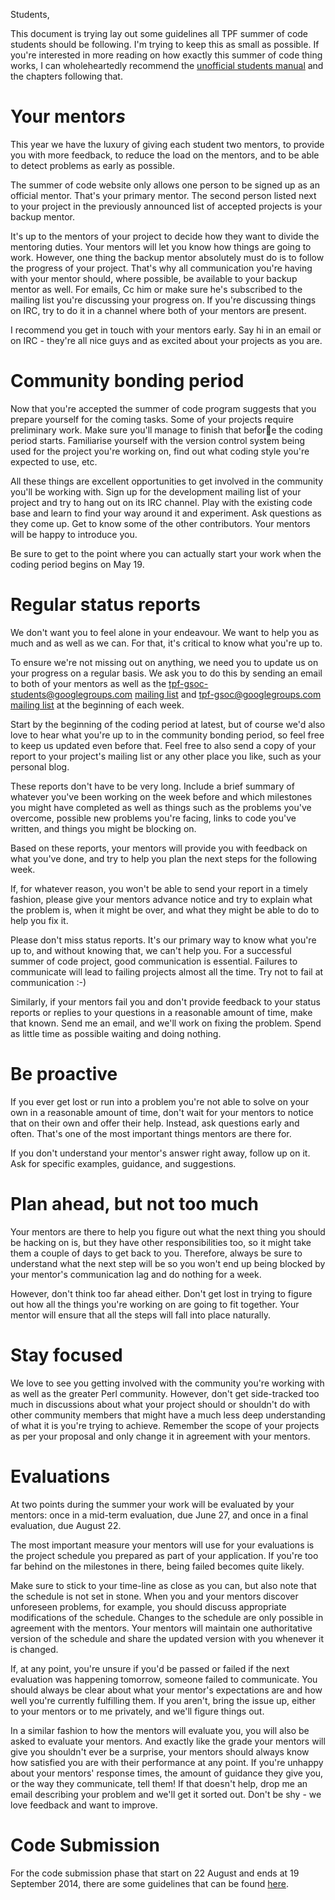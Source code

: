 Students,

This document is trying lay out some guidelines all TPF summer of code students
should be following. I'm trying to keep this as small as possible. If you're
interested in more reading on how exactly this summer of code thing works, I can
wholeheartedly recommend the [unofficial students manual](http://en.flossmanuals.net/gsocstudentguide/)
 and the chapters following that.


Your mentor*s*
==============

This year we have the luxury of giving each student two mentors, to provide you
with more feedback, to reduce the load on the mentors, and to be able to detect
problems as early as possible.

The summer of code website only allows one person to be signed up as an official
mentor. That's your primary mentor. The second person listed next to your
project in the previously announced list of accepted projects is your backup
mentor.

It's up to the mentors of your project to decide how they want to divide the
mentoring duties. Your mentors will let you know how things are going to
work. However, one thing the backup mentor absolutely must do is to follow the
progress of your project. That's why all communication you're having with your
mentor should, where possible, be available to your backup mentor as well. For
emails, Cc him or make sure he's subscribed to the mailing list you're
discussing your progress on. If you're discussing things on IRC, try to do it in
a channel where both of your mentors are present.

I recommend you get in touch with your mentors early. Say hi in an email or on
IRC - they're all nice guys and as excited about your projects as you are.


Community bonding period
========================

Now that you're accepted the summer of code program suggests that you prepare
yourself for the coming tasks. Some of your projects require preliminary
work. Make sure you'll manage to finish that before the coding period
starts. Familiarise yourself with the version control system being used for the
project you're working on, find out what coding style you're expected to use,
etc.

All these things are excellent opportunities to get involved in the community
you'll be working with. Sign up for the development mailing list of your project
and try to hang out on its IRC channel. Play with the existing code base and
learn to find your way around it and experiment. Ask questions as they come
up. Get to know some of the other contributors. Your mentors will be happy to
introduce you.

Be sure to get to the point where you can actually start your work when the
coding period begins on May 19.


Regular status reports
======================

We don't want you to feel alone in your endeavour. We want to help you as much
and as well as we can. For that, it's critical to know what you're up to.

To ensure we're not missing out on anything, we need you to update us on your
progress on a regular basis. We ask you to do this by sending an email to both
of your mentors as well as the tpf-gsoc-students@googlegroups.com [mailing list](https://groups.google.com/forum/#!forum/tpf-gsoc-students) and 
tpf-gsoc@googlegroups.com [mailing list](https://groups.google.com/forum/#!forum/tpf-gsoc) at the beginning of each week. 

Start by the beginning of the coding period at latest, but of course 
we'd also love to hear what you're up to in the community bonding period, 
so feel free to keep us updated even before that. Feel free to also send 
a copy of your report to your project's mailing list or any other place you like, 
such as your personal blog.

These reports don't have to be very long. Include a brief summary of whatever
you've been working on the week before and which milestones you might have
completed as well as things such as the problems you've overcome, possible new
problems you're facing, links to code you've written, and things you might be
blocking on.

Based on these reports, your mentors will provide you with feedback on what
you've done, and try to help you plan the next steps for the following week.

If, for whatever reason, you won't be able to send your report in a timely
fashion, please give your mentors advance notice and try to explain what the
problem is, when it might be over, and what they might be able to do to help you
fix it.

Please don't miss status reports. It's our primary way to know what you're up
to, and without knowing that, we can't help you. For a successful summer of code
project, good communication is essential. Failures to communicate will lead to
failing projects almost all the time. Try not to fail at communication :-)

Similarly, if your mentors fail you and don't provide feedback to your status
reports or replies to your questions in a reasonable amount of time, make that
known. Send me an email, and we'll work on fixing the problem. Spend as little
time as possible waiting and doing nothing.


Be proactive
============

If you ever get lost or run into a problem you're not able to solve on your own
in a reasonable amount of time, don't wait for your mentors to notice that on
their own and offer their help. Instead, ask questions early and often. That's
one of the most important things mentors are there for.

If you don't understand your mentor's answer right away, follow up on it. Ask
for specific examples, guidance, and suggestions.


Plan ahead, but not too much
============================

Your mentors are there to help you figure out what the next thing you should be
hacking on is, but they have other responsibilities too, so it might take them a
couple of days to get back to you. Therefore, always be sure to understand what
the next step will be so you won't end up being blocked by your mentor's
communication lag and do nothing for a week.

However, don't think too far ahead either. Don't get lost in trying to figure
out how all the things you're working on are going to fit together. Your mentor
will ensure that all the steps will fall into place naturally.


Stay focused
============

We love to see you getting involved with the community you're working with as
well as the greater Perl community. However, don't get side-tracked too much in
discussions about what your project should or shouldn't do with other community
members that might have a much less deep understanding of what it is you're
trying to achieve. Remember the scope of your projects as per your proposal and
only change it in agreement with your mentors.


Evaluations
===========

At two points during the summer your work will be evaluated by your mentors:
once in a mid-term evaluation, due June 27, and once in a final evaluation, due
August 22.

The most important measure your mentors will use for your evaluations is the
project schedule you prepared as part of your application. If you're too far
behind on the milestones in there, being failed becomes quite likely.

Make sure to stick to your time-line as close as you can, but also note that the
schedule is not set in stone. When you and your mentors discover unforeseen
problems, for example, you should discuss appropriate modifications of the
schedule. Changes to the schedule are only possible in agreement with the
mentors. Your mentors will maintain one authoritative version of the schedule
and share the updated version with you whenever it is changed.

If, at any point, you're unsure if you'd be passed or failed if the next
evaluation was happening tomorrow, someone failed to communicate. You should
always be clear about what your mentor's expectations are and how well you're
currently fulfilling them. If you aren't, bring the issue up, either to your
mentors or to me privately, and we'll figure things out.

In a similar fashion to how the mentors will evaluate you, you will also be
asked to evaluate your mentors. And exactly like the grade your mentors will
give you shouldn't ever be a surprise, your mentors should always know how
satisfied you are with their performance at any point. If you're unhappy about
your mentors' response times, the amount of guidance they give you, or the way
they communicate, tell them! If that doesn't help, drop me an email describing
your problem and we'll get it sorted out. Don't be shy - we love feedback and
want to improve.

Code Submission
===========

For the code submission phase that start on 22 August and ends at 19 September 2014, 
there are some guidelines that can be found [here](http://www.google-melange.com/gsoc/document/show/gsoc_program/google/gsoc2014/codeguidelines).
